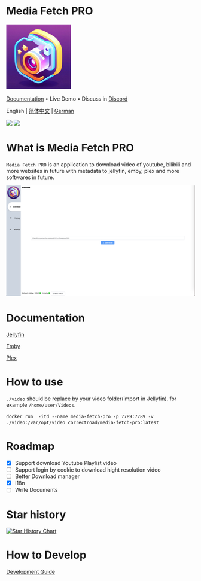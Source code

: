 # Media Fetch PRO
<img src="https://github.com/CorrectRoadH/Media-Fetch-Pro/blob/main/images/logo.jpg?raw=true" height="173"/></a>

[Documentation](https://github.com/CorrectRoadH/Media-Fetch-Pro/blob/main/documents/document.md) • Live Demo • Discuss in [Discord](https://discord.gg/wDB2u4y2uR)

English | [简体中文](./README.zh.md) | [German](./README.de.md)

![](https://img.shields.io/github/stars/Media-Fetch-Pro/Media-Fetch-Pro?style=for-the-badge)
![](https://img.shields.io/bitbucket/issues/Media-Fetch-Pro/Media-Fetch-Pro?style=for-the-badge)

# What is Media Fetch PRO
`Media Fetch PRO` is an application to download video of youtube, bilibili and more websites in future  with metadata to jellyfin, emby, plex and more softwares in future.

![](./images/screen.png)

# Documentation

[Jellyfin](https://github.com/Media-Fetch-Pro/Media-Fetch-Pro/blob/main/documents/document.md#jellyfin)

[Emby](https://github.com/Media-Fetch-Pro/Media-Fetch-Pro/blob/main/documents/document.md#emby)

[Plex](https://github.com/Media-Fetch-Pro/Media-Fetch-Pro/blob/main/documents/document.md#plex)

# How to use
`./video` should be replace by your video folder(import in Jellyfin). for example `/home/user/Videos`.
```
docker run  -itd --name media-fetch-pro -p 7789:7789 -v ./video:/var/opt/video correctroad/media-fetch-pro:latest
```

# Roadmap
 - [x] Support download Youtube Playlist video
 - [ ] Support login by cookie to download hight resolution video
 - [ ] Better Download manager
 - [x] i18n
 - [ ] Write Documents

# Star history
[![Star History Chart](https://api.star-history.com/svg?repos=Media-Fetch-Pro/Media-Fetch-Pro&type=Date)](https://star-history.com/#Media-Fetch-Pro/Media-Fetch-Pro&Date)

# How to Develop
[Development Guide](./documents/development.md)
